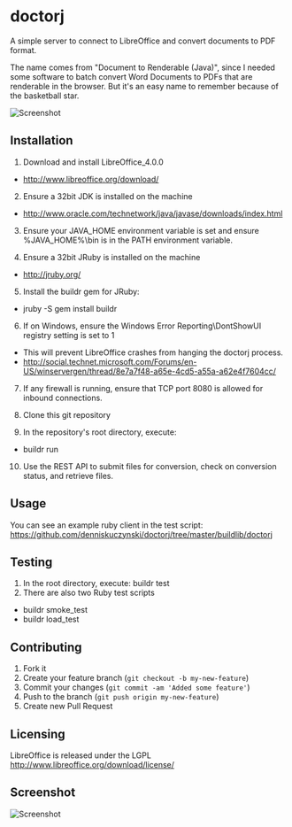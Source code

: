 # doctorj

A simple server to connect to LibreOffice and convert documents to PDF format.

The name comes from "Document to Renderable (Java)", 
since I needed some software to batch convert Word Documents to PDFs that 
are renderable in the browser.  But it's an easy name to remember because of 
the basketball star.

![Screenshot](http://s12.postimage.org/c1j4fyshp/doctorj.png)

## Installation

1. Download and install LibreOffice_4.0.0
  * http://www.libreoffice.org/download/


2. Ensure a 32bit JDK is installed on the machine
  * http://www.oracle.com/technetwork/java/javase/downloads/index.html


3. Ensure your JAVA_HOME environment variable is set and ensure %JAVA_HOME%\bin is in the PATH environment variable.


4. Ensure a 32bit JRuby is installed on the machine
  * http://jruby.org/


5. Install the buildr gem for JRuby:
  * jruby -S gem install buildr


6. If on Windows, ensure the Windows Error Reporting\DontShowUI registry setting is set to 1
  * This will prevent LibreOffice crashes from hanging the doctorj process.
  * http://social.technet.microsoft.com/Forums/en-US/winservergen/thread/8e7a7f48-a65e-4cd5-a55a-a62e4f7604cc/


7. If any firewall is running, ensure that TCP port 8080 is allowed for inbound connections.


8. Clone this git repository


9. In the repository's root directory, execute: 
  * buildr run


10. Use the REST API to submit files for conversion, check on conversion status, and retrieve files.


## Usage

You can see an example ruby client in the test script:  https://github.com/denniskuczynski/doctorj/tree/master/buildlib/doctorj

## Testing

1. In the root directory, execute: buildr test
2. There are also two Ruby test scripts
  * buildr smoke_test
  * buildr load_test

## Contributing

1. Fork it
2. Create your feature branch (`git checkout -b my-new-feature`)
3. Commit your changes (`git commit -am 'Added some feature'`)
4. Push to the branch (`git push origin my-new-feature`)
5. Create new Pull Request

## Licensing

LibreOffice is released under the LGPL
http://www.libreoffice.org/download/license/

## Screenshot

![Screenshot](http://s1.postimage.org/r2akmhu1b/doctorj.png)
